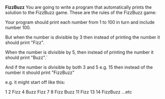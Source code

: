 **FizzBuzz**
You are going to write a program that automatically prints the solution to the FizzBuzz game. These are the rules of the FizzBuzz game:



Your program should print each number from 1 to 100 in turn and include number 100.



But when the number is divisible by 3 then instead of printing the number it should print "Fizz".



When the number is divisible by 5, then instead of printing the number it should print "Buzz".`



And if the number is divisible by both 3 and 5 e.g. 15 then instead of the number it should print "FizzBuzz"



e.g. it might start off like this:

1
2
Fizz
4
Buzz
Fizz
7
8
Fizz
Buzz
11
Fizz
13
14
FizzBuzz
...etc
